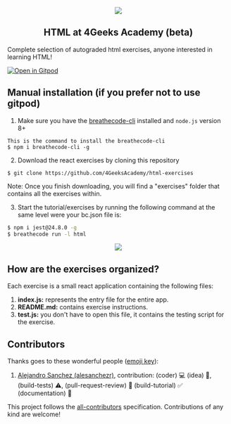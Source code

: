 <p align="center">
  <img src="https://assets.breatheco.de/apis/img/images.php?blob&random&cat=icon&tags=4geeks,128">
</p>

<p>
    <h2 align="center"> HTML at 4Geeks Academy (beta) </h2>
</p>

Complete selection of autograded html exercises, anyone interested in learning HTML!

[![Open in Gitpod](https://gitpod.io/button/open-in-gitpod.svg)](https://gitpod.io#https://github.com/4GeeksAcademy/html-exercises.git)

## Manual installation (if you prefer not to use gitpod)

1) Make sure you have the [breathecode-cli](https://github.com/breatheco-de/breathecode-cli) installed and `node.js` version 8+
```
This is the command to install the breathecode-cli
$ npm i breathecode-cli -g
```

2) Download the react exercises by cloning this repository
```
$ git clone https://github.com/4GeeksAcademy/html-exercises
```

Note: Once you finish downloading, you will find a "exercises" folder that contains all the exercises within.

3) Start the tutorial/exercises by running the following command at the same level were your bc.json file is:

```sh
$ npm i jest@24.8.0 -g
$ breathecode run -l html
```

<p align="center">
  <img src="https://raw.githubusercontent.com/4GeeksAcademy/react-exercises/master/preview.gif">
</p>

## How are the exercises organized?

Each exercise is a small react application containing the following files:

1. **index.js:** represents the entry file for the entire app.
2. **README.md:** contains exercise instructions.
3. **test.js:** you don't have to open this file, it contains the testing script for the exercise.

## Contributors

Thanks goes to these wonderful people ([emoji key](https://github.com/kentcdodds/all-contributors#emoji-key)):

1. [Alejandro Sanchez (alesanchezr)](https://github.com/alesanchezr), contribution: (coder) :computer: (idea) 🤔, (build-tests) :warning:, (pull-request-review) :eyes: (build-tutorial) :white_check_mark: (documentation) :book:

This project follows the
[all-contributors](https://github.com/kentcdodds/all-contributors)
specification. Contributions of any kind are welcome!
